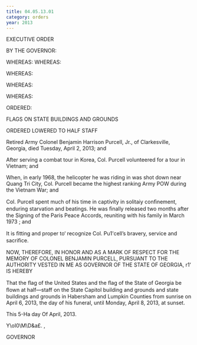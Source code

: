 ```yaml
---
title: 04.05.13.01
category: orders
year: 2013
---
```

 

EXECUTIVE ORDER

BY THE GOVERNOR:

WHEREAS:
WHEREAS:

WHEREAS:

WHEREAS:

WHEREAS:

ORDERED:

FLAGS ON STATE BUILDINGS AND GROUNDS

ORDERED LOWERED TO HALF STAFF

Retired Army Colonel Benjamin Harrison Purcell, Jr., of
Clarkesville, Georgia, died Tuesday, April 2, 2013; and

After serving a combat tour in Korea, Col. Purcell
volunteered for a tour in Vietnam; and

When, in early 1968, the helicopter he was riding in was shot
down near Quang Tri City, Col. Purcell became the highest
ranking Army POW during the Vietnam War; and

Col. Purcell spent much of his time in captivity in solitaiy
conﬁnement, enduring starvation and beatings. He was
ﬁnally released two months after the Signing of the Paris
Peace Accords, reuniting with his family in March 1973 ; and

It is ﬁtting and proper to‘ recognize Col. Pu1'cell’s bravery,
service and sacriﬁce.

NOW, THEREFORE, IN HONOR AND AS A MARK OF RESPECT
FOR THE MEMORY OF COLONEL BENJAMIN PURCELL,
PURSUANT TO THE AUTHORITY VESTED IN ME AS GOVERNOR
OF THE STATE OF GEORGIA, r1‘ IS HEREBY

That the ﬂag of the United States and the ﬂag of the State of
Georgia be ﬂown at half—staff on the State Capitol building
and grounds and state buildings and grounds in Habersham
and Lumpkin Counties from sunrise on April 6, 2013, the
day of his funeral, until Monday, April 8, 2013, at sunset.

This 5-Ha day Of April, 2013.

Y\oI0\M\D&a£. ,

GOVERNOR

